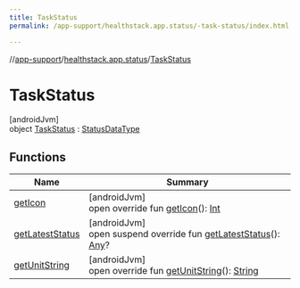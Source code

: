 ```yaml
---
title: TaskStatus
permalink: /app-support/healthstack.app.status/-task-status/index.html

---
```

//[app-support](/app-support.html)/[healthstack.app.status](../index.html)/[TaskStatus](index.html)



# TaskStatus



[androidJvm]\
object [TaskStatus](index.html) : [StatusDataType](../-status-data-type/index.html)



## Functions


| Name | Summary |
|---|---|
| [getIcon](get-icon.html) | [androidJvm]<br>open override fun [getIcon](get-icon.html)(): [Int](https://kotlinlang.org/api/latest/jvm/stdlib/kotlin/-int/index.html) |
| [getLatestStatus](get-latest-status.html) | [androidJvm]<br>open suspend override fun [getLatestStatus](get-latest-status.html)(): [Any](https://kotlinlang.org/api/latest/jvm/stdlib/kotlin/-any/index.html)? |
| [getUnitString](get-unit-string.html) | [androidJvm]<br>open override fun [getUnitString](get-unit-string.html)(): [String](https://kotlinlang.org/api/latest/jvm/stdlib/kotlin/-string/index.html) |

